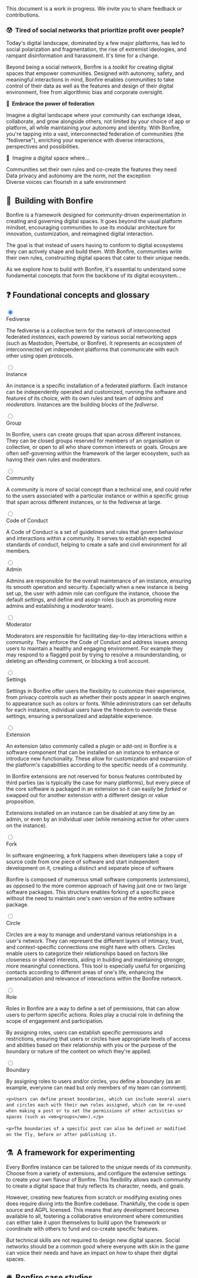 <div role="alert" class="alert alert-info text-sm">
  <svg xmlns="http://www.w3.org/2000/svg" fill="none" viewBox="0 0 24 24" class="stroke-current shrink-0 w-6 h-6"><path stroke-linecap="round" stroke-linejoin="round" stroke-width="2" d="M13 16h-1v-4h-1m1-4h.01M21 12a9 9 0 11-18 0 9 9 0 0118 0z"></path></svg>
  <span> This document is a work in progress. We invite you to share feedback or contributions.</span>
</div>

### 😰&nbsp; Tired of social networks that prioritize profit over people?

Today's digital landscape, dominated by a few major platforms, has led to social polarization and fragmentation, the rise of extremist ideologies, and rampant disinformation and harassment. It's time for a change. 

Beyond being a social network, Bonfire is a <em>toolkit</em> for creating digital spaces that empower communities. Designed with autonomy, safety, and meaningful interactions in mind, Bonfire enables communities to take control of their data as well as the features and design of their digital environment, free from algorithmic bias and corporate oversight. 

**🌈&nbsp; Embrace the power of federation**

Imagine a digital landscape where your community can exchange ideas, collaborate, and grow alongside others, not limited by your choice of app or platform, all while maintaining your autonomy and identity. With Bonfire, you're tapping into a vast, interconnected federation of communities (the "fediverse"), enriching your experience with diverse interactions, perspectives and possibilities.  
 
 🌟&nbsp; Imagine a digital space where...


 <div class="mx-auto grid max-w-screen-xl mt-8 grid-cols-1 gap-6  md:grid-cols-2 lg:grid-cols-3">
  <div class="card border-base-content/30 card-compact border text-left">
    <div class="card-body">
      <div class="flex text-base-content/100 text-base font-bold items-center gap-2">
        Communities set their own rules and co-create the features they need
      </div>
    </div> 
  </div>

  <div class="card border-base-content/30 card-compact border text-left">
    <div class="card-body">
      <div class="flex text-base-content/100 text-base font-bold items-center gap-2">
            Data privacy and autonomy are the norm, not the exception
      </div> 
    </div> 
  </div>

  <div class="card border-base-content/30 card-compact border text-left">
    <div class="card-body">
      <div class="flex text-base-content/100 text-base font-bold items-center gap-2">
      Diverse voices can flourish in a safe environment
      </div> 
    </div> 
  </div>


</div>



## 🤔&nbsp; Building with Bonfire

Bonfire is a framework designed for community-driven experimentation in creating and governing digital spaces. It goes beyond the usual platform mindset, encouraging communities to use its modular architecture for innovation, customization, and reimagined digital interaction.

The goal is that instead of users having to conform to digital ecosystems they can actively shape and build them. With Bonfire, communities write their own rules, constructing digital spaces that cater to their unique needs.

As we explore how to build with Bonfire, it's essential to understand some fundamental concepts that form the backbone of its digital ecosystem...

## ❓ Foundational concepts and glossary

<div class="flex flex-col gap-2">
<div class="collapse collapse-arrow border border-base-content/20">
  <input type="radio" name="my-accordion-2" checked="checked" /> 
  <div class="collapse-title text-xl font-medium">
    Fediverse
  </div>
  <div class="collapse-content"> 
    <p>The fediverse is a collective term for the network of interconnected federated <em>instances</em>, each powered by various social networking apps (such as Mastodon, Peertube, or Bonfire). It represents an ecosystem of interconnected yet independent platforms that communicate with each other using open protocols.</p>
  </div>
</div>
<div class="collapse collapse-arrow border border-base-content/20">
  <input type="radio" name="my-accordion-2" /> 
  <div class="collapse-title text-xl font-medium">
    Instance
  </div>
  <div class="collapse-content"> 
    <p>An instance is a specific installation of a federated platform. Each instance can be independently operated and customized, running the software and features of its choice, with its own rules and team of <em>admins</em> and <em>moderators</em>. Instances are the building blocks of the <em>fediverse</em>.</p>
  </div>
</div>

<div class="collapse collapse-arrow border border-base-content/20">
  <input type="radio" name="my-accordion-2" /> 
  <div class="collapse-title text-xl font-medium">
    Group
  </div>
  <div class="collapse-content"> 
    <p>In Bonfire, users can create groups that span across different instances. They can be closed groups reserved for members of an organisation or collective, or open to all who share common interests or goals. Groups are often self-governing within the framework of the larger ecosystem, such as having their own rules and moderators.</p>
  </div>
</div>

<div class="collapse collapse-arrow border border-base-content/20">
  <input type="radio" name="my-accordion-2" /> 
  <div class="collapse-title text-xl font-medium">
    Community
  </div>
  <div class="collapse-content"> 
    <p>A community is more of social concept than a technical one, and could refer to the users associated with a particular instance or within a specific group that span across different instances, or to the fediverse at large.</p>
  </div>
</div>

<div class="collapse collapse-arrow border border-base-content/20">
  <input type="radio" name="my-accordion-2" /> 
  <div class="collapse-title text-xl font-medium">
    Code of Conduct
  </div>
  <div class="collapse-content"> 
    <p>A Code of Conduct is a set of guidelines and rules that govern behaviour and interactions within a community. It serves to establish expected standards of conduct, helping to create a safe and civil environment for all members.</p>
  </div>
</div>

<div class="collapse collapse-arrow border border-base-content/20">
  <input type="radio" name="my-accordion-2" /> 
  <div class="collapse-title text-xl font-medium">
    Admin
  </div>
  <div class="collapse-content"> 
    <p>Admins are responsible for the overall maintenance of an instance, ensuring its smooth operation and security. Especially when a new instance is being set up, the user with admin role can configure the instance, choose the default <em>settings</em>, and define and assign roles (such as promoting more admins and establishing a <em>moderator</em> team).</p>
  </div>
</div>

<div class="collapse collapse-arrow border border-base-content/20">
  <input type="radio" name="my-accordion-2" /> 
  <div class="collapse-title text-xl font-medium">
    Moderator
  </div>
  <div class="collapse-content"> 
    <p>Moderators are responsible for facilitating day-to-day interactions within a community. They enforce the Code of Conduct and address issues among users to maintain a healthy and engaging environment. For example they may respond to a flagged post by trying to resolve a misunderstanding, or deleting an offending comment, or blocking a troll account. </p>
  </div>
</div>

<div class="collapse collapse-arrow border border-base-content/20">
  <input type="radio" name="my-accordion-2" /> 
  <div class="collapse-title text-xl font-medium">
    Settings
  </div>
  <div class="collapse-content"> 
    <p>Settings in Bonfire offer users the flexibility to customize their experience, from privacy controls such as whether their posts appear in search engines to appearance such as colors or fonts. While administrators can set defaults for each instance, individual users have the freedom to override these settings, ensuring a personalized and adaptable experience.</p>
  </div>
</div>

<div class="collapse collapse-arrow border border-base-content/20">
  <input type="radio" name="my-accordion-2" /> 
  <div class="collapse-title text-xl font-medium">
    Extension
  </div>
  <div class="collapse-content"> 
    <p>An extension (also commonly called a plugin or add-on) in Bonfire is a software component that can be installed on an instance to enhance or introduce new functionality. These allow for customization and expansion of the platform's capabilities according to the specific needs of a community. 
    <p>In Bonfire extensions are not reserved for bonus features contributed by third parties (as is typically the case for many platforms), but every piece of the core software is packaged in an extension so it can easily be <em>forked</em> or swapped out for another extension with a different design or value proposition. 
    <p>Extensions installed on an instance can be disabled at any time by an admin, or even by an individual user (while remaining active for other users on the instance).</p>
  </div>
</div>

<div class="collapse collapse-arrow border border-base-content/20">
  <input type="radio" name="my-accordion-2" /> 
  <div class="collapse-title text-xl font-medium">
    Fork
  </div>
  <div class="collapse-content"> 
    <p>In software engineering, a fork happens when developers take a copy of source code from one piece of software and start independent development on it, creating a distinct and separate piece of software. </p>
    <p>Bonfire is composed of numerous small software components (<em>extensions</em>), as opposed to the more common approach of having just one or two large software packages. This structure enables forking of a specific piece without the need to maintain one's own version of the entire software package.</p>
  </div>
</div>

<div class="collapse collapse-arrow border border-base-content/20">
  <input type="radio" name="my-accordion-2" /> 
  <div class="collapse-title text-xl font-medium">
    Circle
  </div>
  <div class="collapse-content"> 
    <p>Circles are a way to manage and understand various relationships in a user's network. They can represent the different layers of intimacy, trust, and context-specific connections one might have with others. Circles enable users to categorize their relationships based on factors like closeness or shared interests, aiding in building and maintaining stronger, more meaningful connections. This tool is especially useful for organizing contacts according to different areas of one's life, enhancing the personalization and relevance of interactions within the Bonfire network.</p>
  </div>
</div>

<div class="collapse collapse-arrow border border-base-content/20">
  <input type="radio" name="my-accordion-2" /> 
  <div class="collapse-title text-xl font-medium">
    Role
  </div>
  <div class="collapse-content"> 
    <p>Roles in Bonfire are a way to define a set of permissions, that can allow users to perform specific actions. Roles play a crucial role in defining the scope of engagement and participation. 
    <p>By assigning roles, users can establish specific permissions and restrictions, ensuring that users or circles have appropriate levels of access and abilities based on their relationship with you or the purpose of the boundary or nature of the content on which they're applied.</p>
  </div>
</div>

<div class="collapse collapse-arrow border border-base-content/20">
  <input type="radio" name="my-accordion-2" /> 
  <div class="collapse-title text-xl font-medium">
    Boundary
  </div>
  <div class="collapse-content"> 
    <p>By assigning roles to users and/or circles, you define a boundary (as an example, everyone can read but only members of my team can comment).</p>
    
    <p>Users can define preset boundaries, which can include several users and circles each with their own roles assigned, which can be re-used when making a post or to set the permissions of other activities or spaces (such as <em>groups</em>).</p>

    <p>The boundaries of a specific post can also be defined or modified on the fly, before or after publishing it. 

  </div>
</div>



</div>



## ⚗️&nbsp; A framework for experimenting

Every Bonfire instance can be tailored to the unique needs of its community. Choose from a variety of extensions, and configure the extensive settings to create your own flavour of Bonfire. This flexibility allows each community to create a digital space that truly reflects its character, needs, and goals.

However, creating new features from scratch or modifying existing ones does require diving into the Bonfire codebase. Thankfully, the code is open source and AGPL licensed. This means that any development becomes available to all, fostering a collaborative environment where communities can either take it upon themselves to build upon the framework or coordinate with others to fund and co-create specific features.

But technical skills are not required to design new digital spaces. Social networks should be a common good where everyone with skin in the game can voice their needs and have an impact on how to shape their digital spaces. 


## 🔥&nbsp; Bonfire case studies

While Bonfire is still in its early days, it's already inspiring communities and enthusiasts to design their ideal digital spaces. Here are a few examples...


### Open Science

<img src="/img/hwd1.png" class="object-cover rounded-lg mx-auto w-full" />

One notable example is Niboe, a scientific community of researchers and activists. They approached Bonfire with a vision to create a digital space focused on scientific divulgation and collaboration.
Leveraging Bonfire's extensible framework, they're designing a platform that facilitates streamlined academic processes and collaborative research. Key features include the integration of ORCID (professional credentials for login), a fine-grained way of sharing and classifying research papers, and an open and more transparent peer-review system. Their goals include both boosting productivity and fostering open and transparent scientific communication and collaboration. <a href="/open_science" target="blank">Read more about the case study</a>

### Learners community

<img src="/img/hwd2.png" class="object-cover rounded-lg mx-auto w-full" />

Bonfire opens up exciting possibilities for learning communities. Imagine a space where learners collaboratively assemble, curate and rate study materials, and engage in discussions and collaborative exercises. Bonfire can enable the formation of thematic collections containing links, documents, and various media, all classified by themes, difficulty levels, and more. Specific groups can be created for study and practice, encouraging peer-to-peer learning and experimentation. Furthermore, the integration of <em>open badges</em> in Bonfire could help users have their learning and achievements be recognised.

### Fablabs Network

<img src="/img/hwd3.png" class="object-cover rounded-lg mx-auto w-full" />

Students at the Milwaukee School of Engineering used Bonfire to experiment with collaboration within the network of Fablabs in their area.
They envisioned a digital space tailored for inventory tracking across different Fablabs, enabling resource exchange and promoting collaboration. They prototyped a Bonfire extension where each Fablab could manage its inventory, making it easier for users to share resources. Additionally, they aimed to implement features for collaborative task management, enhancing the productivity and interconnectedness of the Fablabs network.


---

But most of the time you don't want to create a whole new platform from scratch, instead you may want to add a new feature to your Bonfire instance, modify an existing feature, or tweak the settings in new ways...

<div class="flex flex-col gap-2">
<div class="collapse collapse-arrow border border-base-content/20">
  <input type="radio" name="my-accordion-3" checked="checked" /> 
  <div class="collapse-title text-xl font-medium">
    Design and build a new feature
  </div>
  <div class="collapse-content"> 
    <p>If there's a functionality you feel is missing from Bonfire, you can introduce a new feature. This could be anything from a unique tool for community engagement to a specialized feature for content sharing. </p>
     <p>For instance, you might envision a feature that facilitates collaborative storytelling or a new method for organizing community-driven projects. The goal here is to think creatively and propose features that bring fresh dynamics and capabilities to social networking which can empower communities.</p>
    <p>This would typically be a new <em>extension</em> or could be proposed as an addition to an existing one.</p>
  </div>
</div>

<div class="collapse collapse-arrow border border-base-content/20">
  <input type="radio" name="my-accordion-3" /> 
  <div class="collapse-title text-xl font-medium">
    Change, add, or remove something in an existing feature
  </div>
  <div class="collapse-content"> 
    <p>If there's an existing feature in Bonfire that almost meets your needs but requires tweaking, you can make or propose modifications. For example, you might want to add an extra layer of privacy to a messaging feature, or hide certain elements from a community dashboard that aren't relevant to your group. This is your chance to refine Bonfire’s features to better align with your community's specific requirements.</p>
    <p>This would typically be proposed as a modification to an existing <em>extension</em>, or the extension could be <em>forked</em> (copied), in which case if the changes are useful for the wider ecosystem it can be published as an extension under a new name.</p>
  </div>
</div>

<div class="collapse collapse-arrow border border-base-content/20">
  <input type="radio" name="my-accordion-3" /> 
  <div class="collapse-title text-xl font-medium">
    Find a new way to use a feature
  </div>
  <div class="collapse-content"> 
    <p>Sometimes, innovation lies not in changing the feature itself, but in altering how it is used. For instance, a feature originally designed for event planning could be repurposed for organising volunteer efforts in a crisis response situation. This is all about creative reimagining of existing tools for new, unexpected uses.</p>
  </div>
</div>

<div class="collapse collapse-arrow border border-base-content/20">
  <input type="radio" name="my-accordion-3" /> 
  <div class="collapse-title text-xl font-medium">
    Improve the user interface or user experience of a feature
  </div>
  <div class="collapse-content"> 
    <p>User interfaces (UI) and user experience (UX) play a crucial role in how interactively and comfortably users engage with their digital space. If you believe a feature's UI could be more intuitive, accessible, or visually appealing, or you envision a different user journey to perform the same action, you can suggest or directly implement those changes. Perhaps it's as simple as increasing font size for better readability or restructuring a page layout for fostering specific outcomes.</p>
  </div>
</div>

<div class="collapse collapse-arrow border border-base-content/20">
  <input type="radio" name="my-accordion-3" /> 
  <div class="collapse-title text-xl font-medium">
    Disable or remove an existing feature
  </div>
  <div class="collapse-content"> 
    <p>In some cases, less is more. If you feel a certain feature is redundant, not useful, or even counterproductive for your community, proposing its removal (or the addition of a <em>setting</em> so it can be enabled/disabled as needed) can streamline and improve the user experience. The key here is to explain why removing this feature will benefit the overall functionality and usability of the platform.</p>
  </div>
</div>

<div class="collapse collapse-arrow border border-base-content/20">
  <input type="radio" name="my-accordion-3" /> 
  <div class="collapse-title text-xl font-medium">
    Make something configurable
  </div>
  <div class="collapse-content"> 
    <p>This involves introducing new options or preferences in Bonfire's <em>settings</em> to give users more control over how they use Bonfire. For instance, adding a setting that enables users to customize the frequency of notifications or to choose different fonts for their interface can enhance personalisation and user satisfaction. This is about empowering users with more choices to tailor their experience on the platform.</p>
  </div>
</div>


</div>



## 📢&nbsp; Participating in the Bonfire ecosystem
Effectively sharing your insights and discoveries with the Bonfire community is crucial for the collaborative development and improvement of the ecosystem. Here are steps to ensure your findings reach the right audience and have the desired impact:

### Identify the appropriate channel
- <a href="https://campground.bonfire.cafe" target="blank">Campground instance</a>: For broad discussions or feedback, our test instance of Bonfire is ideal. It allows for open dialogues with a wide range of users and the Bonfire designers/developers.
- <a href="https://github.com/bonfire-networks/bonfire-app/issues" target="blank">Issue Tracker</a>: If your finding is related to a bug or a specific technical issue, using the project's issue tracker is the most direct way to report it.
- Mention or message <a href="https://indieweb.social/@bonfire" target="blank">@bonfire@indieweb.social</a> on the fediverse or email us at *team@bonfire.cafe* to chat and exchange ideas with the team 

### Share your findings or proposals
- **Be concise:** Please describe them clearly and concisely, and avoid jargon to ensure comprehensibility by all community members.
- **Provide context:** Explain the circumstances or actions that led to you to this point. Context can help others understand its relevance and importance.
- **Suggest implications or solutions:** If applicable, suggest what this may imply for the Bonfire ecosystem or propose potential solutions or improvements.

### Engage in discussion
- **Be open to feedback:** Community feedback is invaluable. Please keep <a href="/conduct/">our code of conduct</a> in mind and engage constructively.
- **Collaborate on solutions:** Please be open to collaborating with other community members.

### Follow up
- **Track progress:** Keep an eye on things. This could involve monitoring issue resolution or staying updated with community discussions.
- **Update the community:** If you discover additional information or if the situation evolves, please update the community. Continuous communication ensures everyone is informed.
- **Create documentation:** Please consider writing documentation or creating guides or tutorials. This can be beneficial for future reference and for new community members.

This isn't just about contributing to Bonfire — but pouring our hearts into a passionate community-driven endeavour. Remember, the strength of our federated network comes from the ties we forge, so let's keep the fire burning!  